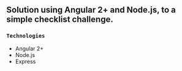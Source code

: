 
## Solution using Angular 2+ and Node.js, to a simple checklist challenge.

 ### `Technologies` 
- Angular 2+
- Node.js
- Express
